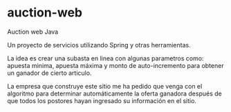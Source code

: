 # auction-web
Auction web Java

Un proyecto de servicios utilizando Spring y otras herramientas.

La idea es crear una subasta en linea con algunas parametros como: apuesta minima, apuesta máxima y monto de auto-incremento para obtener un ganador de cierto articulo.

La empresa que construye este sitio me ha pedido que venga con el algoritmo para determinar automáticamente la oferta ganadora después de que todos los postores hayan ingresado su información en el sitio.

